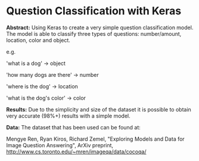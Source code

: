 # Question Classification with Keras

**Abstract:**
Using Keras to create a very simple question classification model. The model is able to classify three types of questions: number/amount, location, color and object.

e.g.

'what is a dog' -> object

'how many dogs are there' -> number

'where is the dog' -> location

'what is the dog's color' -> color

**Results:**
Due to the simplicity and size of the dataset it is possible to obtain very accurate (98%+) results with a simple model.

**Data:**
The dataset that has been used can be found at:

Mengye Ren, Ryan Kiros, Richard Zemel, "Exploring Models and Data for Image Question Answering", ArXiv preprint, http://www.cs.toronto.edu/~mren/imageqa/data/cocoqa/

